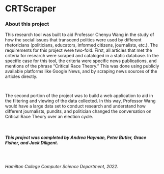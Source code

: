 # CRTScraper
<h3>About this project</h3>
<p>This research tool was built to aid Professor Chenyu Wang in the study of how the social issues that transcend politics were used by different rhetoricians (politicians, educators, informed citizens, journalists, etc.). The requirements for this project were two-fold. First, all articles that met the criteria for research were scraped and cataloged in a static database. In the specific case for this tool, the criteria were specific news publications, and mentions of the phrase “Critical Race Theory.” This was done using publicly available platforms like Google News, and by scraping news sources of the articles directly. </p>
<br>
<p>The second portion of the project was to build a web application to aid in the filtering and viewing of the data collected. In this way, Professor Wang would have a large data set to conduct research and understand how different journalists, pundits, and politician changed the conversation on Critical Race Theory over an election cycle.</p>
<br>
<h5>This project was completed by Andrea Hayman, Peter Butler, Grace Fisher, and Jack Diligent.</h5>
<br>
<h6>Hamilton College Computer Science Department, 2022. </h6>
